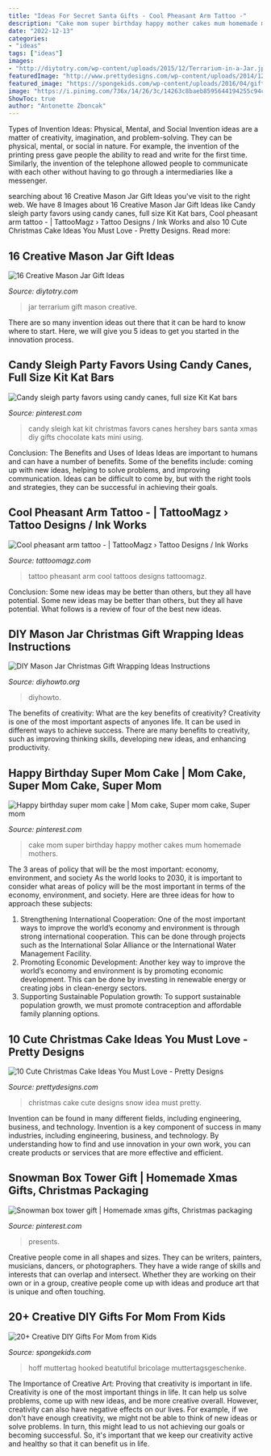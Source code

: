 ```yaml
---
title: "Ideas For Secret Santa Gifts - Cool Pheasant Arm Tattoo -"
description: "Cake mom super birthday happy mother cakes mum homemade mothers"
date: "2022-12-13"
categories:
- "ideas"
tags: ["ideas"]
images:
- "http://diytotry.com/wp-content/uploads/2015/12/Terrarium-in-a-Jar.jpg"
featuredImage: "http://www.prettydesigns.com/wp-content/uploads/2014/12/Christmas-Cake-Idea-Snow.jpg"
featured_image: "https://spongekids.com/wp-content/uploads/2016/04/gifts-for-mom-from-kids/9-diy-gifts-for-mom-from-kids.jpg"
image: "https://i.pinimg.com/736x/14/26/3c/14263c8baeb8595644194255c94c6179.jpg"
ShowToc: true
author: "Antonette Zboncak"
---
```



Types of Invention Ideas: Physical, Mental, and Social
Invention ideas are a matter of creativity, imagination, and problem-solving. They can be physical, mental, or social in nature. For example, the invention of the printing press gave people the ability to read and write for the first time. Similarly, the invention of the telephone allowed people to communicate with each other without having to go through a intermediaries like a messenger.

	

		
searching about 16 Creative Mason Jar Gift Ideas you've visit to the right web. We have 8 Images about 16 Creative Mason Jar Gift Ideas like Candy sleigh party favors using candy canes, full size Kit Kat bars, Cool pheasant arm tattoo - | TattooMagz › Tattoo Designs / Ink Works and also 10 Cute Christmas Cake Ideas You Must Love - Pretty Designs. Read more:
		
    
## 16 Creative Mason Jar Gift Ideas

<img loading=lazy src="http://diytotry.com/wp-content/uploads/2015/12/Terrarium-in-a-Jar.jpg" onerror="this.onerror=null;this.src='https://tse2.mm.bing.net/th?id=OIP.LAASXOWN3QUSMoa6cxiMRwHaJ4&amp;pid=15.1';" alt="16 Creative Mason Jar Gift Ideas">

_Source: diytotry.com_

>jar terrarium gift mason creative. 

	

There are so many invention ideas out there that it can be hard to know where to start. Here, we will give you 5 ideas to get you started in the innovation process.

    
## Candy Sleigh Party Favors Using Candy Canes, Full Size Kit Kat Bars

<img loading=lazy src="https://i.pinimg.com/736x/f6/47/3d/f6473db2b5f78df7a6638a5fa01d3a97.jpg" onerror="this.onerror=null;this.src='https://tse4.mm.bing.net/th?id=OIP.0NB1jGzE61spchU6VUw2qwHaJ6&amp;pid=15.1';" alt="Candy sleigh party favors using candy canes, full size Kit Kat bars">

_Source: pinterest.com_

>candy sleigh kat kit christmas favors canes hershey bars santa xmas diy gifts chocolate kats mini using. 

	

Conclusion: The Benefits and Uses of Ideas
Ideas are important to humans and can have a number of benefits. Some of the benefits include: coming up with new ideas, helping to solve problems, and improving communication. Ideas can be difficult to come by, but with the right tools and strategies, they can be successful in achieving their goals.

    
## Cool Pheasant Arm Tattoo - | TattooMagz › Tattoo Designs / Ink Works

<img loading=lazy src="https://tattoomagz.com/wp-content/uploads/Cool-pheasant-arm-tattoo.jpg" onerror="this.onerror=null;this.src='https://tse1.mm.bing.net/th?id=OIP.2A_ihcSvVKLy1VLILYJjHQHaJ4&amp;pid=15.1';" alt="Cool pheasant arm tattoo - | TattooMagz › Tattoo Designs / Ink Works">

_Source: tattoomagz.com_

>tattoo pheasant arm cool tattoos designs tattoomagz. 

	

Conclusion: Some new ideas may be better than others, but they all have potential.
Some new ideas may be better than others, but they all have potential. What follows is a review of four of the best new ideas.

    
## DIY Mason Jar Christmas Gift Wrapping Ideas Instructions

<img loading=lazy src="http://www.diyhowto.org/wp-content/uploads/DIYHowto-DIY-Mason-Jar-Christmas-Gift-Wrapping-Ideas-04.jpg" onerror="this.onerror=null;this.src='https://tse1.mm.bing.net/th?id=OIP.SiR26_8uUxMTwIOssnpccwHaPl&amp;pid=15.1';" alt="DIY Mason Jar Christmas Gift Wrapping Ideas Instructions">

_Source: diyhowto.org_

>diyhowto. 

	

The benefits of creativity: What are the key benefits of creativity?
Creativity is one of the most important aspects of anyones life. It can be used in different ways to achieve success. There are many benefits to creativity, such as improving thinking skills, developing new ideas, and enhancing productivity.

    
## Happy Birthday Super Mom Cake | Mom Cake, Super Mom Cake, Super Mom

<img loading=lazy src="https://i.pinimg.com/736x/88/dc/fd/88dcfd9026414e01a82169c4707bb9ae--mom-cake-super-mom.jpg" onerror="this.onerror=null;this.src='https://tse2.mm.bing.net/th?id=OIP.tm8MC-ME-iXWpkOOl1miwQHaHP&amp;pid=15.1';" alt="Happy birthday super mom cake | Mom cake, Super mom cake, Super mom">

_Source: pinterest.com_

>cake mom super birthday happy mother cakes mum homemade mothers. 

	

The 3 areas of policy that will be the most important: economy, environment, and society
As the world looks to 2030, it is important to consider what areas of policy will be the most important in terms of the economy, environment, and society. Here are three ideas for how to approach these subjects: 
1. Strengthening International Cooperation: One of the most important ways to improve the world’s economy and environment is through strong international cooperation. This can be done through projects such as the International Solar Alliance or the International Water Management Facility. 
2. Promoting Economic Development: Another key way to improve the world’s economy and environment is by promoting economic development. This can be done by investing in renewable energy or creating jobs in clean-energy sectors. 
3. Supporting Sustainable Population growth: To support sustainable population growth, we must promote contraception and affordable family planning options.

    
## 10 Cute Christmas Cake Ideas You Must Love - Pretty Designs

<img loading=lazy src="http://www.prettydesigns.com/wp-content/uploads/2014/12/Christmas-Cake-Idea-Snow.jpg" onerror="this.onerror=null;this.src='https://tse4.mm.bing.net/th?id=OIP.ZsgJ5QR32SSUsFvH2JuMpQHaJ3&amp;pid=15.1';" alt="10 Cute Christmas Cake Ideas You Must Love - Pretty Designs">

_Source: prettydesigns.com_

>christmas cake cute designs snow idea must pretty. 

	

Invention can be found in many different fields, including engineering, business, and technology.
Invention is a key component of success in many industries, including engineering, business, and technology. By understanding how to find and use innovation in your own work, you can create products or services that are more effective and efficient.

    
## Snowman Box Tower Gift | Homemade Xmas Gifts, Christmas Packaging

<img loading=lazy src="https://i.pinimg.com/736x/14/26/3c/14263c8baeb8595644194255c94c6179.jpg" onerror="this.onerror=null;this.src='https://tse3.mm.bing.net/th?id=OIP.o71HZrjkpuIyJ6XNt5ymswHaK5&amp;pid=15.1';" alt="Snowman box tower gift | Homemade xmas gifts, Christmas packaging">

_Source: pinterest.com_

>presents. 

	

Creative people come in all shapes and sizes. They can be writers, painters, musicians, dancers, or photographers. They have a wide range of skills and interests that can overlap and intersect. Whether they are working on their own or in a group, creative people come up with ideas and produce art that is unique and often touching.

    
## 20+ Creative DIY Gifts For Mom From Kids

<img loading=lazy src="https://spongekids.com/wp-content/uploads/2016/04/gifts-for-mom-from-kids/9-diy-gifts-for-mom-from-kids.jpg" onerror="this.onerror=null;this.src='https://tse1.mm.bing.net/th?id=OIP.BzRCz0n5obPoHKUJEv-AJgHaLH&amp;pid=15.1';" alt="20+ Creative DIY Gifts For Mom from Kids">

_Source: spongekids.com_

>hoff muttertag hooked beatutiful bricolage muttertagsgeschenke. 

	

The Importance of Creative Art: Proving that creativity is important in life.
Creativity is one of the most important things in life. It can help us solve problems, come up with new ideas, and be more creative overall. However, creativity can also have negative effects on our lives. For example, if we don't have enough creativity, we might not be able to think of new ideas or solve problems. In turn, this might lead to us not achieving our goals or becoming successful. So, it's important that we keep our creativity active and healthy so that it can benefit us in life.

